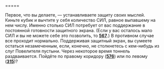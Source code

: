 =====

Первое, что вы делаете, — устанавливаете защиту своих мыслей. Киньте кубик и вычтите у себя количество СИЛ, равное выпавшему на нем числу. Именно столько СИЛ потребует от вас поддержание в постоянной готовности защитного экрана. (Если у вас осталось мало СИЛ и вы не можете себе это позволить, то [**567**](#n_567).) В противном случае все проходит нормально. Поддерживая защитный экран, вы сумеете остаться незамеченным, если, конечно, не столкнетесь с кем-нибудь из слуг Повелителя пустыни. Через некоторое время тоннель раздваивается. Пойдёте по правому коридору ([**576**](#n_576)) или по левому ([**315**](#n_315))?

